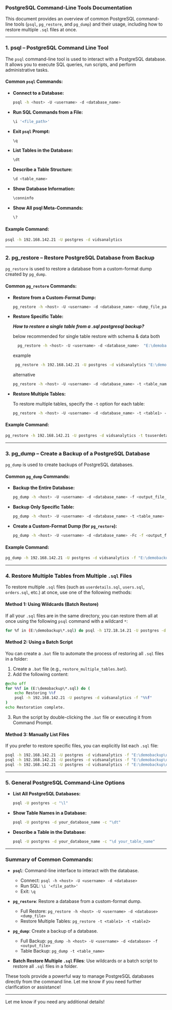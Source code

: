 
### **PostgreSQL Command-Line Tools Documentation**

This document provides an overview of common PostgreSQL command-line tools (`psql`, `pg_restore`, and `pg_dump`) and their usage, including how to restore multiple `.sql` files at once.

---

### 1. **psql** – PostgreSQL Command Line Tool

The `psql` command-line tool is used to interact with a PostgreSQL database. It allows you to execute SQL queries, run scripts, and perform administrative tasks.

#### Common `psql` Commands:

- **Connect to a Database:**

  ```bash
  psql -h <host> -U <username> -d <database_name>
  ```

- **Run SQL Commands from a File:**

  ```bash
  \i '<file_path>'
  ```

- **Exit `psql` Prompt:**

  ```sql
  \q
  ```

- **List Tables in the Database:**

  ```sql
  \dt
  ```

- **Describe a Table Structure:**

  ```sql
  \d <table_name>
  ```

- **Show Database Information:**

  ```sql
  \conninfo
  ```

- **Show All psql Meta-Commands:**

  ```sql
  \?
  ```

#### Example Command:
```bash
psql -h 192.168.142.21 -U postgres -d vidsanalytics
```

---

### 2. **pg_restore** – Restore PostgreSQL Database from Backup

`pg_restore` is used to restore a database from a custom-format dump created by `pg_dump`.

#### Common `pg_restore` Commands:

- **Restore from a Custom-Format Dump:**

  ```bash
  pg_restore -h <host> -U <username> -d <database_name> <dump_file_path>
  ```

- **Restore Specific Table:**
  
  ***How to restore a single table from a .sql postgresql backup?***
  
   below recommended for single table restore with schema & data both
   ```bash
     pg_restore -h <host> -U <username> -d <database_name>  "E:\demobackup\userdetails.sql"
   ```
   example
  
   ```bash
    pg_restore -h 192.168.142.21 -U postgres -d vidsanalytics "E:\demobackup\userdetails.sql"
   ```
    
  alternative

  ```bash
  pg_restore -h <host> -U <username> -d <database_name> -t <table_name> <dump_file_path>
  ```

- **Restore Multiple Tables:**

  To restore multiple tables, specify the `-t` option for each table:

  ```bash
  pg_restore -h <host> -U <username> -d <database_name> -t <table1> -t <table2> <dump_file_path>
  ```

#### Example Command:
```bash
pg_restore -h 192.168.142.21 -U postgres -d vidsanalytics -t tsuserdetails -t users -t orders "E:\demobackup\userdetails.sql"
```

---

### 3. **pg_dump** – Create a Backup of a PostgreSQL Database

`pg_dump` is used to create backups of PostgreSQL databases.

#### Common `pg_dump` Commands:

- **Backup the Entire Database:**

  ```bash
  pg_dump -h <host> -U <username> -d <database_name> -f <output_file_path>
  ```

- **Backup Only Specific Table:**

  ```bash
  pg_dump -h <host> -U <username> -d <database_name> -t <table_name> -f <output_file_path>
  ```

- **Create a Custom-Format Dump (for `pg_restore`):**

  ```bash
  pg_dump -h <host> -U <username> -d <database_name> -Fc -f <output_file_path>
  ```

#### Example Command:
```bash
pg_dump -h 192.168.142.21 -U postgres -d vidsanalytics -f "E:\demobackup\userdetails.sql"
```

---

### 4. **Restore Multiple Tables from Multiple `.sql` Files**

To restore multiple `.sql` files (such as `userdetails.sql`, `users.sql`, `orders.sql`, etc.) at once, use one of the following methods:

#### Method 1: Using Wildcards (Batch Restore)

If all your `.sql` files are in the same directory, you can restore them all at once using the following `psql` command with a wildcard `*`:

```bash
for %f in (E:\demobackup\*.sql) do psql -h 172.18.14.21 -U postgres -d vidsanalytics -f "%f"
```

#### Method 2: Using a Batch Script

You can create a `.bat` file to automate the process of restoring all `.sql` files in a folder:

1. Create a `.bat` file (e.g., `restore_multiple_tables.bat`).
2. Add the following content:

```bat
@echo off
for %%f in (E:\demobackup\*.sql) do (
    echo Restoring %%f
    psql -h 192.168.142.21 -U postgres -d vidsanalytics -f "%%f"
)
echo Restoration complete.
```

3. Run the script by double-clicking the `.bat` file or executing it from Command Prompt.

#### Method 3: Manually List Files

If you prefer to restore specific files, you can explicitly list each `.sql` file:

```bash
psql -h 192.168.142.21 -U postgres -d vidsanalytics -f "E:\demobackup\userdetails.sql"
psql -h 192.168.142.21 -U postgres -d vidsanalytics -f "E:\demobackup\users.sql"
psql -h 192.168.142.21 -U postgres -d vidsanalytics -f "E:\demobackup\orders.sql"
```

---

### 5. **General PostgreSQL Command-Line Options**

- **List All PostgreSQL Databases:**

  ```bash
  psql -U postgres -c "\l"
  ```

- **Show Table Names in a Database:**

  ```bash
  psql -U postgres -d your_database_name -c "\dt"
  ```

- **Describe a Table in the Database:**

  ```bash
  psql -U postgres -d your_database_name -c "\d your_table_name"
  ```

---

### Summary of Common Commands:
- **`psql`**: Command-line interface to interact with the database.
  - Connect: `psql -h <host> -U <username> -d <database>`
  - Run SQL: `\i '<file_path>'`
  - Exit: `\q`

- **`pg_restore`**: Restore a database from a custom-format dump.
  - Full Restore: `pg_restore -h <host> -U <username> -d <database> <dump_file>`
  - Restore Multiple Tables: `pg_restore -t <table1> -t <table2>`

- **`pg_dump`**: Create a backup of a database.
  - Full Backup: `pg_dump -h <host> -U <username> -d <database> -f <output_file>`
  - Table Backup: `pg_dump -t <table_name>`

- **Batch Restore Multiple `.sql` Files**: Use wildcards or a batch script to restore all `.sql` files in a folder.

These tools provide a powerful way to manage PostgreSQL databases directly from the command line. Let me know if you need further clarification or assistance!

--- 

Let me know if you need any additional details!
